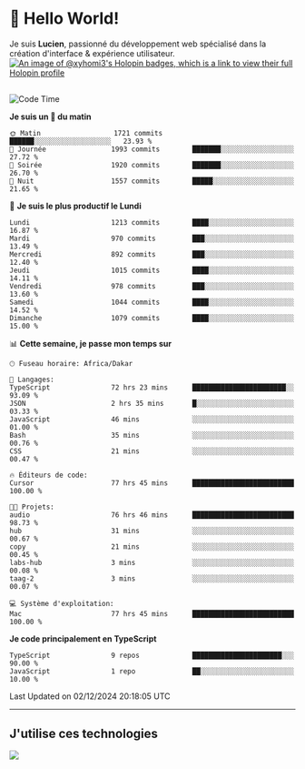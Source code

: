 # 👋 Hello World!

Je suis **Lucien**, passionné du développement web spécialisé dans la création d'interface & expérience utilisateur.
[![An image of @xyhomi3's Holopin badges, which is a link to view their full Holopin profile](https://holopin.me/xyhomi3)](https://holopin.io/@xyhomi3)

##

<!--START_SECTION:waka-->
![Code Time](http://img.shields.io/badge/Code%20Time-2%2C697%20hrs%206%20mins-blue)

**Je suis un 🐤 du matin** 

```text
🌞 Matin                  1721 commits        ██████░░░░░░░░░░░░░░░░░░░   23.93 % 
🌆 Journée                1993 commits        ███████░░░░░░░░░░░░░░░░░░   27.72 % 
🌃 Soirée                 1920 commits        ███████░░░░░░░░░░░░░░░░░░   26.70 % 
🌙 Nuit                   1557 commits        █████░░░░░░░░░░░░░░░░░░░░   21.65 % 
```
📅 **Je suis le plus productif le Lundi** 

```text
Lundi                    1213 commits        ████░░░░░░░░░░░░░░░░░░░░░   16.87 % 
Mardi                    970 commits         ███░░░░░░░░░░░░░░░░░░░░░░   13.49 % 
Mercredi                 892 commits         ███░░░░░░░░░░░░░░░░░░░░░░   12.40 % 
Jeudi                    1015 commits        ████░░░░░░░░░░░░░░░░░░░░░   14.11 % 
Vendredi                 978 commits         ███░░░░░░░░░░░░░░░░░░░░░░   13.60 % 
Samedi                   1044 commits        ████░░░░░░░░░░░░░░░░░░░░░   14.52 % 
Dimanche                 1079 commits        ████░░░░░░░░░░░░░░░░░░░░░   15.00 % 
```


📊 **Cette semaine, je passe mon temps sur** 

```text
🕑︎ Fuseau horaire: Africa/Dakar

💬 Langages: 
TypeScript               72 hrs 23 mins      ███████████████████████░░   93.09 % 
JSON                     2 hrs 35 mins       █░░░░░░░░░░░░░░░░░░░░░░░░   03.33 % 
JavaScript               46 mins             ░░░░░░░░░░░░░░░░░░░░░░░░░   01.00 % 
Bash                     35 mins             ░░░░░░░░░░░░░░░░░░░░░░░░░   00.76 % 
CSS                      21 mins             ░░░░░░░░░░░░░░░░░░░░░░░░░   00.47 % 

🔥 Éditeurs de code: 
Cursor                   77 hrs 45 mins      █████████████████████████   100.00 % 

🐱‍💻 Projets: 
audio                    76 hrs 46 mins      █████████████████████████   98.73 % 
hub                      31 mins             ░░░░░░░░░░░░░░░░░░░░░░░░░   00.67 % 
copy                     21 mins             ░░░░░░░░░░░░░░░░░░░░░░░░░   00.45 % 
labs-hub                 3 mins              ░░░░░░░░░░░░░░░░░░░░░░░░░   00.08 % 
taag-2                   3 mins              ░░░░░░░░░░░░░░░░░░░░░░░░░   00.07 % 

💻 Système d'exploitation: 
Mac                      77 hrs 45 mins      █████████████████████████   100.00 % 
```

**Je code principalement en TypeScript** 

```text
TypeScript               9 repos             ██████████████████████░░░   90.00 % 
JavaScript               1 repo              ██░░░░░░░░░░░░░░░░░░░░░░░   10.00 % 
```




 Last Updated on 02/12/2024 20:18:05 UTC
<!--END_SECTION:waka-->
---

## J'utilise ces technologies

<p align="left">
  <a href="https://skillicons.dev">
    <img src="https://skillicons.dev/icons?i=ts,js,md,scss,tailwind,react,docker,express,astro,vite,nextjs,vercel,figma,ableton" />
  </a>
</p>

